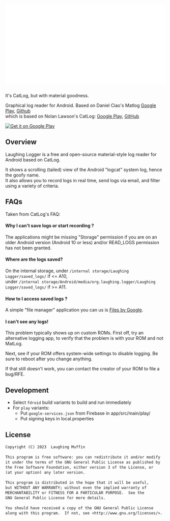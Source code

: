 ![Icon](./app/src/main/res/drawable/logo_01_nobg_2k.png)
=========
It's CatLog, but with material goodness.

Graphical log reader for Android.
Based on Daniel Ciao's
Matlog [Google Play](https://play.google.com/store/apps/details?id=com.pluscubed.matlog),
[Github](https://github.com/pluscubed/matlog) <br> which is based on Nolan Lawson's
CatLog: [Google Play][1], [GitHub][2]


[<img src="https://play.google.com/intl/en_us/badges/images/generic/en_badge_web_generic.png" alt="Get it on Google Play" height="90">](https://play.google.com/store/apps/details?id=org.laughing.logger)

Overview
---------
Laughing Logger is a free and open-source material-style log reader for Android based on CatLog.

It shows a scrolling (tailed) view of the Android "logcat" system log,
hence the goofy name. <br> It also allows you to record logs in real time, send logs via email,
and filter using a variety of criteria.

FAQs
-------------
Taken from CatLog's FAQ:

#### Why I can't save logs or start recording ?

The applications might be missing "Storage" permission if you are on an older Android version (Android 10 or less)
and/or READ_LOGS permission has not been granted.

#### Where are the logs saved?

On the internal storage, under ```/internal storage/Laughing Logger/saved_logs/``` if <= A10, <br>
under ```/internal storage/Android/media/org.laughing.logger/Laughing Logger/saved_logs/``` if >= A11.

#### How to I access saved logs ?

A simple "file manager" application you can us is [Files by Google](https://play.google.com/store/apps/details?id=com.google.android.apps.nbu.files).

#### I can't see any logs!

This problem typically shows up on custom ROMs. First off, try an alternative logging app, to verify
that the problem is with your ROM and not MatLog.

Next, see if your ROM offers system-wide settings to disable logging. Be sure to reboot after you
change anything.

If that still doesn't work, you can contact the creator of your ROM to file a bug/RFE.

Development
-------------

- Select `fdroid` build variants to build and run immediately
- For `play` variants:
    - Put `google-services.json` from Firebase in app/src/main/play/
    - Put signing keys in local.properties

License
---------

```
Copyright (C) 2023  Laughing Muffin

This program is free software: you can redistribute it and/or modify
it under the terms of the GNU General Public License as published by
the Free Software Foundation, either version 3 of the License, or
(at your option) any later version.

This program is distributed in the hope that it will be useful,
but WITHOUT ANY WARRANTY; without even the implied warranty of
MERCHANTABILITY or FITNESS FOR A PARTICULAR PURPOSE.  See the
GNU General Public License for more details.

You should have received a copy of the GNU General Public License
along with this program.  If not, see <http://www.gnu.org/licenses/>.

```

[1]: https://play.google.com/store/apps/details?id=com.nolanlawson.logcat

[2]: https://github.com/nolanlawson/Catlog

[3]: https://plus.google.com/u/0/communities/108705871773878445106
